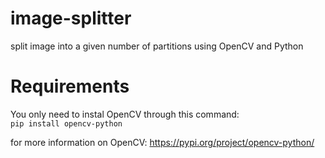 # image-splitter
split image into a given number of partitions using OpenCV and Python

# Requirements
You only need to instal OpenCV through this command:<br>
`pip install opencv-python`

for more information on OpenCV: https://pypi.org/project/opencv-python/
